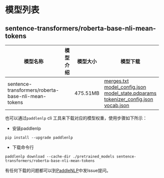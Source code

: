 #  模型列表

## sentence-transformers/roberta-base-nli-mean-tokens

| 模型名称 | 模型介绍 | 模型大小  | 模型下载 |
| --- | --- | --- | --- |
|sentence-transformers/roberta-base-nli-mean-tokens|  | 475.51MB | [merges.txt](https://bj.bcebos.com/paddlenlp/models/community/sentence-transformers/roberta-base-nli-mean-tokens/merges.txt)<br>[model_config.json](https://bj.bcebos.com/paddlenlp/models/community/sentence-transformers/roberta-base-nli-mean-tokens/model_config.json)<br>[model_state.pdparams](https://bj.bcebos.com/paddlenlp/models/community/sentence-transformers/roberta-base-nli-mean-tokens/model_state.pdparams)<br>[tokenizer_config.json](https://bj.bcebos.com/paddlenlp/models/community/sentence-transformers/roberta-base-nli-mean-tokens/tokenizer_config.json)<br>[vocab.json](https://bj.bcebos.com/paddlenlp/models/community/sentence-transformers/roberta-base-nli-mean-tokens/vocab.json) |

也可以通过`paddlenlp` cli 工具来下载对应的模型权重，使用步骤如下所示：

* 安装paddlenlp

```shell
pip install --upgrade paddlenlp
```

* 下载命令行

```shell
paddlenlp download --cache-dir ./pretrained_models sentence-transformers/roberta-base-nli-mean-tokens
```

有任何下载的问题都可以到[PaddleNLP](https://github.com/PaddlePaddle/PaddleNLP)中发Issue提问。